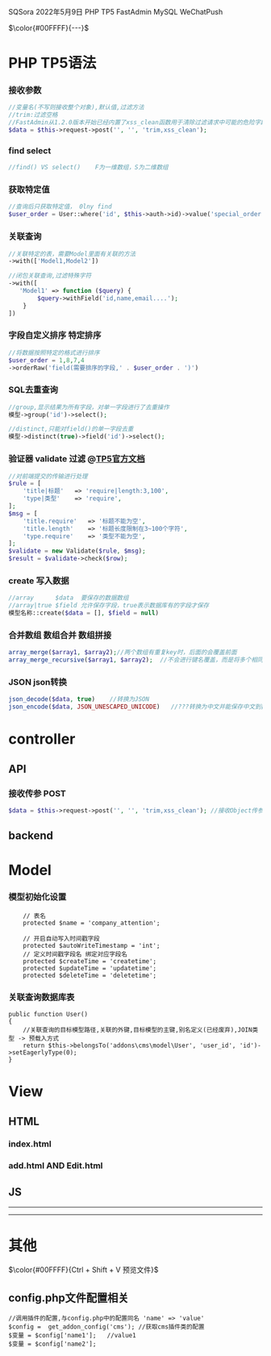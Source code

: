 SQSora 2022年5月9日 PHP TP5 FastAdmin MySQL WeChatPush  



 $\color{#00FFFF}{---}$ 
# **PHP** **TP5语法**  
### 接收参数
```php
//变量名(不写则接收整个对象),默认值,过滤方法 
//trim:过滤空格
//FastAdmin从1.2.0版本开始已经内置了xss_clean函数用于清除过滤请求中可能的危险字段
$data = $this->request->post('', '', 'trim,xss_clean');
```
 

### find select
```php
//find() VS select()    F为一维数组，S为二维数组
```
 

### 获取特定值
```php
//查询后只获取特定值， 0lny find
$user_order = User::where('id', $this->auth->id)->value('special_order');
```
 

### 关联查询
```php
//关联特定的表，需要Model里面有关联的方法
->with(['Model1,Model2'])

//闭包关联查询,过滤特殊字符
->with([
   'Model1' => function ($query) {
        $query->withField('id,name,email....');
    }
])
```
 

### 字段自定义排序 特定排序
```php
//将数据按照特定的格式进行排序 
$user_order = 1,8,7,4
->orderRaw('field(需要排序的字段,' . $user_order . ')')
```


### SQL去重查询
```php
//group,显示结果为所有字段，对单一字段进行了去重操作
模型->group('id')->select();

//distinct,只能对field()的单一字段去重
模型->distinct(true)->field('id')->select();
```
 

### 验证器  validate 过滤  @[TP5官方文档](https://static.kancloud.cn/manual/thinkphp5/129352.html)
```php
//对前端提交的传输进行处理 
$rule = [
    'title|标题'   => 'require|length:3,100',
    'type|类型'    => 'require',
];
$msg = [
    'title.require'   => '标题不能为空',
    'title.length'    => '标题长度限制在3~100个字符',
    'type.require'    => '类型不能为空',
];
$validate = new Validate($rule, $msg);
$result = $validate->check($row);
```
 

### create  写入数据
```php
//array      $data  要保存的数据数组
//array|true $field 允许保存字段，true表示数据库有的字段才保存
模型名称::create($data = [], $field = null)
```
 

### 合并数组 数组合并 数组拼接
```php
array_merge($array1, $array2);//两个数组有重复key时，后面的会覆盖前面
array_merge_recursive($array1, $array2);  //不会进行键名覆盖，而是将多个相同键名的值递归组成一个数组。
```
 
### JSON json转换
```php
json_decode($data, true)    //转换为JSON
json_encode($data, JSON_UNESCAPED_UNICODE)   //???转换为中文并能保存中文到数据库???
```
 

# **controller**

## **API**

### 接收传参 POST
```php
$data = $this->request->post('', '', 'trim,xss_clean'); //接收Object传参,默认值,过滤参数
```
 



## **backend**


# **Model**

### 模型初始化设置
```
    // 表名
    protected $name = 'company_attention';

    // 开启自动写入时间戳字段
    protected $autoWriteTimestamp = 'int';
    // 定义时间戳字段名 绑定对应字段名
    protected $createTime = 'createtime';
    protected $updateTime = 'updatetime';
    protected $deleteTime = 'deletetime';

```
 
### __关联查询数据库表__
    public function User()
    {
        //关联查询的目标模型路径,关联的外键,目标模型的主键,别名定义(已经废弃),JOIN类型 -> 预载入方式
        return $this->belongsTo('addons\cms\model\User', 'user_id', 'id')->setEagerlyType(0);
    }
 

# **View**

## **HTML**

### **index.html**

### **add.html AND Edit.html**


## **JS**


******
******


# **其他**

$\color{#00FFFF}{Ctrl + Shift + V 预览文件}$

## config.php文件配置相关
```
//调用插件的配置,与config.php中的配置同名 'name' => 'value'
$config =  get_addon_config('cms'); //获取cms插件类的配置
$变量 = $config['name1'];   //value1
$变量 = $config['name2'];
```
